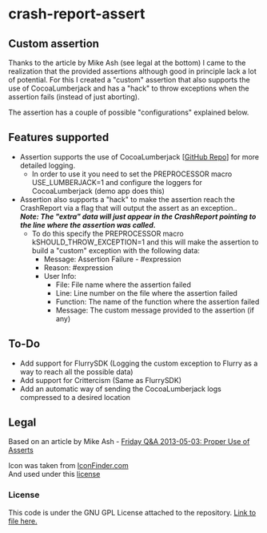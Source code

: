 crash-report-assert
===================
<h2>Custom assertion</h2>
Thanks to the article by Mike Ash (see legal at the bottom) I came to the realization that the provided assertions although good in principle lack a lot of potential.
For this I created a "custom" assertion that also supports the use of CocoaLumberjack and has a "hack" to throw exceptions when the assertion fails (instead of just aborting).

The assertion has a couple of possible "configurations" explained below.

<h2>Features supported</h2>
<ul>
	<li>Assertion supports the use of CocoaLumberjack [<a href="https://github.com/robbiehanson/CocoaLumberjack">GitHub Repo</a>] for more detailed logging.
		<ul>
			<li>In order to use it you need to set the PREPROCESSOR macro USE_LUMBERJACK=1 and configure the loggers for CocoaLumberjack (demo app does this)</li>
		</ul>
	</li>
	<li>Assertion also supports a "hack" to make the assertion reach the CrashReport via a flag that will output the assert as an exception..</br >
		<i><b> Note: The "extra" data will just appear in the CrashReport pointing to the line where the assertion was called.</b></i>
		<ul>
			<li>To do this specify the PREPROCESSOR macro kSHOULD_THROW_EXCEPTION=1 and this will make the assertion to build a "custom" exception with the following data:
				<ul>
					<li>Message: Assertion Failure - #expression</li>
					<li>Reason: #expression</li>
					<li>User Info:
						<ul>
							<li>File: File name where the assertion failed</li>
							<li>Line: Line number on the file where the assertion failed</li>
							<li>Function: The name of the function where the assertion failed</li>
							<li>Message: The custom message provided to the assertion (if any)</li>
						</ul>
					</li>
				</ul>
			</li>
		</ul>
	</li>
</ul>

<h2>To-Do</h2>
<ul>
	<li>Add support for FlurrySDK (Logging the custom exception to Flurry as a way to reach all the possible data)</li>
	<li>Add support for Crittercism (Same as FlurrySDK)</li>
	<li>Add an automatic way of sending the CocoaLumberjack logs compressed to a desired location</li>
</ul>

<h2>Legal</h2>
Based on an article by Mike Ash - <a href="http://www.mikeash.com/pyblog/friday-qa-2013-05-03-proper-use-of-asserts.html?utm_source=iOS+Dev+Weekly&amp;utm_campaign=7dba454803-iOS_Dev_Weekly_Issue_93&amp;utm_medium=email&amp;utm_term=0_7bda94b7ca-7dba454803-267010305">Friday Q&A 2013-05-03: Proper Use of Asserts</a>

Icon was taken from <a href="http://www.iconfinder.com/icondetails/66831/128/error_note_icon">IconFinder.com</a><br />
And used under this <a href="http://www.iconfinder.com/iconsets/Hand_Drawn_Web_Icon_Set#readme">license</a>

<h3>License</h3>
This code is under the GNU GPL License attached to the repository. <a href="https://github.com/esttorhe/crash-report-assert/blob/master/GPL.md">Link to file here.</a>